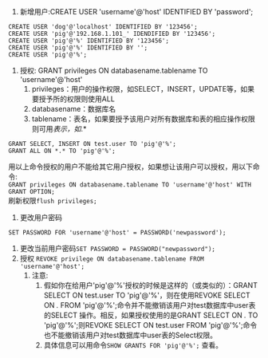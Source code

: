 1. 新增用户:CREATE USER 'username'@'host' IDENTIFIED BY 'password';    

```
CREATE USER 'dog'@'localhost' IDENTIFIED BY '123456';
CREATE USER 'pig'@'192.168.1.101_' IDENDIFIED BY '123456';
CREATE USER 'pig'@'%' IDENTIFIED BY '123456';
CREATE USER 'pig'@'%' IDENTIFIED BY '';
CREATE USER 'pig'@'%';
```   

1.  授权: GRANT privileges ON databasename.tablename TO 'username'@'host'   
    1. privileges：用户的操作权限，如SELECT，INSERT，UPDATE等，如果要授予所的权限则使用ALL      
    1. databasename：数据库名
    1. tablename：表名，如果要授予该用户对所有数据库和表的相应操作权限则可用*表示，如*.*

```
GRANT SELECT, INSERT ON test.user TO 'pig'@'%';
GRANT ALL ON *.* TO 'pig'@'%';

```
用以上命令授权的用户不能给其它用户授权，如果想让该用户可以授权，用以下命令:    
`GRANT privileges ON databasename.tablename TO 'username'@'host' WITH GRANT OPTION;`     
刷新权限`flush privileges;`       

1. 更改用户密码     

```
SET PASSWORD FOR 'username'@'host' = PASSWORD('newpassword');
```

1. 更改当前用户密码`SET PASSWORD = PASSWORD("newpassword");`    
1. 授权 `REVOKE privilege ON databasename.tablename FROM 'username'@'host';`       
    1. 注意:
        1. 假如你在给用户'pig'@'%'授权的时候是这样的（或类似的）：GRANT SELECT ON test.user TO 'pig'@'%'，则在使用REVOKE SELECT ON *.* FROM 'pig'@'%';命令并不能撤销该用户对test数据库中user表的SELECT 操作。相反，如果授权使用的是GRANT SELECT ON *.* TO 'pig'@'%';则REVOKE SELECT ON test.user FROM 'pig'@'%';命令也不能撤销该用户对test数据库中user表的Select权限。
        1. 具体信息可以用命令`SHOW GRANTS FOR 'pig'@'%';` 查看。

